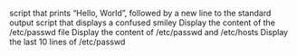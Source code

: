 script that prints “Hello, World”, followed by a new line to the standard output
script that displays a confused smiley
Display the content of the /etc/passwd file
Display the content of /etc/passwd and /etc/hosts
Display the last 10 lines of /etc/passwd
